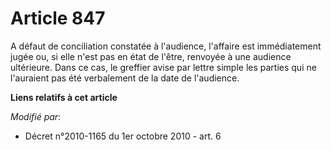 # Article 847

A défaut de conciliation constatée à l'audience, l'affaire est immédiatement jugée ou, si elle n'est pas en état de l'être,
renvoyée à une audience ultérieure. Dans ce cas, le greffier avise par lettre simple les parties qui ne l'auraient pas été
verbalement de la date de l'audience.

**Liens relatifs à cet article**

_Modifié par_:

  - Décret n°2010-1165 du 1er octobre 2010 - art. 6

